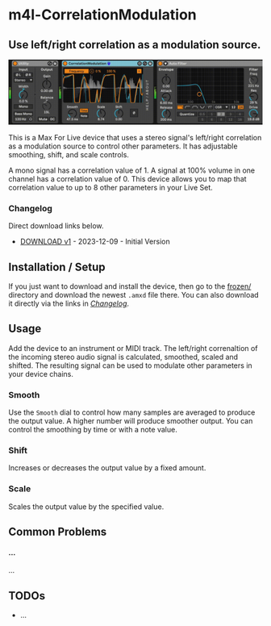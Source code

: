 # m4l-CorrelationModulation
## Use left/right correlation as a modulation source.

![CorrelationModulation](images/CorrelationModulation.gif)

This is a Max For Live device that uses a stereo signal's left/right correlation as a modulation source to control other parameters. It has adjustable smoothing, shift, and scale controls.

A mono signal has a correlation value of 1. A signal at 100% volume in one channel has a correlation value of 0. This device allows you to map that correlation value to up to 8 other parameters in your Live Set.

### Changelog

Direct download links below.
* [DOWNLOAD v1](https://github.com/zsteinkamp/m4l-CorrelationModulation/raw/main/frozen/CorrelationModulation-1.amxd) - 2023-12-09 - Initial Version

## Installation / Setup

If you just want to download and install the device, then go to the [frozen/](https://github.com/zsteinkamp/m4l-CorrelationModulation/tree/main/frozen) directory and download the newest `.amxd` file there. You can also download it directly via the links in [*Changelog*](#changelog).

## Usage

Add the device to an instrument or MIDI track. The left/right correnaltion of the incoming stereo audio signal is calculated, smoothed, scaled and shifted. The resulting signal can be used to modulate other parameters in your device chains.

### Smooth
Use the `Smooth` dial to control how many samples are averaged to produce the output value. A higher number will produce smoother output. You can control the smoothing by time or with a note value.

### Shift
Increases or decreases the output value by a fixed amount.

### Scale
Scales the output value by the specified value.

## Common Problems

#### ...
...

## TODOs
* ...

